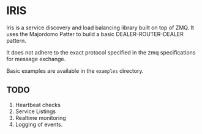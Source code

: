 # IRIS

Iris is a service discovery and load balancing library built on top of 
ZMQ. It uses the Majordomo Patter to build a basic DEALER-ROUTER-DEALER
 pattern. 
 
It does not adhere to the exact protocol specified in the zmq specifications 
for message exchange. 

Basic examples are available in the `examples` directory.


## TODO

1. Heartbeat checks
2. Service Listings
3. Realtime monitoring
4. Logging of events.


